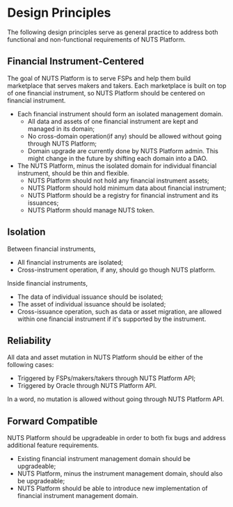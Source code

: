 # Design Principles

The following design principles serve as general practice to address both functional and non-functional requirements of NUTS Platform.

## Financial Instrument-Centered

The goal of NUTS Platform is to serve FSPs and help them build marketplace that serves makers and takers. Each marketplace is built on top of one financial instrument, so NUTS Platform should be centered on financial instrument.

* Each financial instrument should form an isolated management domain.
  * All data and assets of one financial instrument are kept and managed in its domain;
  * No cross-domain operation\(if any\) should be allowed without going through NUTS Platform;
  * Domain upgrade are currently done by NUTS Platform admin. This might change in the future by shifting each domain into a DAO.
* The NUTS Platform, minus the isolated domain for individual financial instrument,  should be thin and flexible.
  * NUTS Platform should not hold any financial instrument assets;
  * NUTS Platform should hold minimum data about financial instrument;
  * NUTS Platform should be a registry for financial instrument and its issuances;
  * NUTS Platform should manage NUTS token.

## Isolation

Between financial instruments,

* All financial instruments are isolated;
* Cross-instrument operation, if any, should go though NUTS platform.

Inside financial instruments,

* The data of individual issuance should be isolated;
* The asset of individual issuance should be isolated;
* Cross-issuance operation, such as data or asset migration, are allowed within one financial instrument if it's supported by the instrument.

## Reliability

All data and asset mutation in NUTS Platform should be either of the following cases:

* Triggered by FSPs/makers/takers through NUTS Platform API;
* Triggered by Oracle through NUTS Platform API.

In a word, no mutation is allowed without going through NUTS Platform API.

## Forward Compatible

NUTS Platform should be upgradeable in order to both fix bugs and address additional feature requirements.

* Existing financial instrument management domain should be upgradeable;
* NUTS Platform, minus the instrument management domain, should also be upgradeable;
* NUTS Platform should be able to introduce new implementation of financial instrument management domain.

